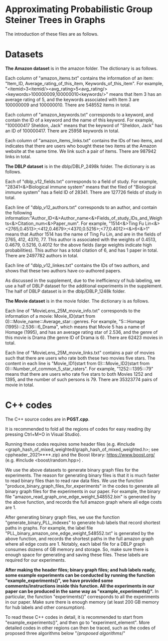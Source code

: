 # Approximating Probabilistic Group Steiner Trees in Graphs

The introduction of these files are as follows. 


# Datasets

<b>The Amazon dataset</b> is in the amazon folder. The dictionary is as follows.

Each column of "amazon_items.txt" contains the information of an item: "Item_ID, Average_rating_of_this_item, Keywords_of_this_item". For example, "\<itemid\>3\<itemid\/>\<avg_rating\>5\<avg_rating\/>\<keywords\>100000009,100000010\<keywords\/>" means that Item 3 has an average rating of 5, and the keywords associated with Item 3 are 100000009 and 100000010. There are 548552 items in total.

Each column of "amazon_keywords.txt" corresponds to a keyword, and contain the ID of a keyword and the name of this keyword. For example, "100000417	Sheldon, Jack" means that the keyword of "Sheldon, Jack" has an ID of 100000417. There are 25958 keywords in total.

Each column of "amazon_items_links.txt" contains the IDs of two items, and indicates that there are users who bought these two items at the Amazon website at the same time. We link such a pair of items. There are 987942 links in total.



<b>The DBLP dataset</b> is in the dblp/DBLP_2498k folder. The dictionary is as follows.

Each of "dblp_v12_fields.txt" corresponds to a field of study. For example, "28341\<&\>Biological immune system" means that the filed of "Biological immune system" has a field ID of 28341. There are 127726 fields of study in total.

Each line of "dblp_v12_authors.txt" corresponds to an author, and contain the following information:"Author_ID\<&\>Author_name\<&\>Fields_of_study_IDs_and_Weights\<&\>Citation_num\<&\>Paper_num". For example, "1514\<&\>Ting Fu Lin\<&\>\<2765,0.4513\>;\<412,0.4679\>;\<4370,0.5216\>;\<77,0.4012\>\<&\>6\<&\>1" means that Author 1514 has the name of Ting Fu Lin, and are in the fields of 2765, 412, 4370, 77. This author is associated with the weights of 0.4513, 0.4679, 0.5216, 0.4012 for the above fields (large weights indicate high probabilities). This author has a total citation of 6, and has 1 paper in total. There are 2497782 authors in total.

Each line of "dblp_v12_linkes.txt" contains the IDs of two authors, and shows that these two authors have co-authored papers.

As discussed in the supplement, due to the inefficiency of hub labeling, we use a half of DBLP dataset for the additional experiments in the supplement. The half of DBLP dataset is in the dblp/DBLP_1248k folder.



<b>The Movie dataset</b> is in the movie folder. The dictionary is as follows.

Each line of "MovieLens_25M_movie_info.txt" corresponds to the information of a movie: Movie_ID(start from 0):::Movie_name:::Average_star:::genres. For example, "5:::Homage (1995):::2.536:::6_Drama", which means that Movie 5 has a name of Homage (1995), and has an average rating star of 2.536, and the genre of this movie is Drama (the genre ID of Drama is 6). There are 62423 movies in total.

Each line of "MovieLens_25M_movie_links.txt" contains a pair of movies such that there are users who rate both these two movies five stars. The content in each line is "Movie_ID1(start from 0):::Movie_ID2(start from 0):::Number_of_common_5_star_raters". For example, "1252:::1395:::79" means that there are users who rate five stars to both Movies 1252 and 1395, and the number of such persons is 79. There are 35323774 pairs of movie in total.




# C++ codes 

The C++ source codes are in <b>PGST.cpp</b>. 

It is recommended to fold all the regions of codes for easy reading (by pressing Ctrl+M+O in Visual Studio). 

Running these codes requires some header files (e.g. #include <graph_hash_of_mixed_weighted/graph_hash_of_mixed_weighted.h>; see cppheader_2021****.zip) and the Boost library: https://www.boost.org/ (e.g. #include <boost/random.hpp>) . 

We use the above datasets to generate binary graph files for the experiments. The reason for generating binary files is that it is much faster to read binary files than to read raw data files. We use the function "produce_binary_graph_files_for_experiments" in the codes to generate all binary graph files for the experiments in our paper. For example, the binary file "amazon_read_graph_one_edge_weight_548552.bin" is generated by the above function, and records the full amazon graph where all edge costs are 1.

After generating binary graph files, we use the function "generate_binary_PLL_indexes" to generate hub labels that record shortest paths in graphs. For example, the label file "PLL_binary_amazon_one_edge_weight_548552.txt" is generated by the above function, and records the shortest paths in the full amazon graph where all edge costs are 1. Notably, each label file for a DBLP graph consumes dozens of GB memory and storage. So, make sure there is enough space for generating and saving these files. These labels are required for our experiments. 

<b>After making the header files; binary graph files; and hub labels ready, some example experiments can be conducted by running the function "example_experiments()", we have provided some comments/instructions inside this function. All the experiments in our paper can be produced in the same way as "example_experiments()".</b>  In particular, the function "experiments()" corresponds to all the experiments in our paper. Make sure there is enough memory (at least 200 GB memory for hub labels and other consumption).

To read these C++ codes in detail, it is recommended to start from "example_experiments()", and then go to "experiment_element". More detailed codes in other regions can then be traced, such as the codes of proposed three algorithms below "/*proposed algorithms*/"


